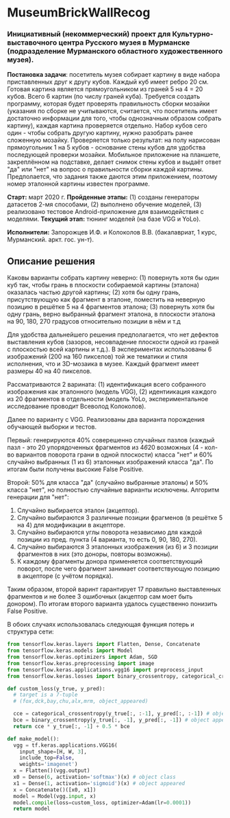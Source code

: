 # MuseumBrickWallRecog

### Инициативный (некоммерческий) проект для Культурно-выставочного центра Русского музея в Мурманске (подразделение Мурманского областного художественного музея).

<b>Постановка задачи</b>: посетитель музея собирает картину в виде набора приставленных друг к другу кубов. Каждый куб имеет ребро 20 см. Готовая картина является прямоугольником из граней 5 на 4 = 20 кубов. Всего 6 картин (по числу граней куба). Требуется создать программу, которая будет проверять правильность сборки мозайки (указания по сборке не учитываются, считается, что посетитель имеет достаточно информации для того, чтобы однозначным образом собрать картину), каждая картина проверяется отдельно. Набор кубов сего один - чтобы собрать другую картину, нужно разобрать ранее сложенную мозайку. Проверяется только результат: на полу нарисован прямоугольник 1 на 5 кубов - основание стены кубов для удобства последующей проверки мозайки. Мобильное приложение на планшете, закреплённом на подставке, делает снимок стены кубов и выдаёт ответ "да" или "нет" на вопрос о правильности сборки каждой картины. Предполается, что задания также даются этим приложением, поэтому номер эталонной картины известен программе.

<b>Старт:</b> март 2020 г.
<b>Пройденные этапы:</b> (1) созданы генераторы датасетов 2-мя способами, (2) выполнено обучение моделей, (3) реализовано тестовое Android-приложение для взаимодействия с моделями.
<b>Текущий этап:</b> тюнинг моделей (на базе VGG и YoLo).

<b>Исполнители:</b> Запорожцев И.Ф. и Колоколов В.В. (бакалавриат, 1 курс, Мурманский. аркт. гос. ун-т).

## Описание решения
Каковы варианты собрать картину неверно: (1) повернуть хотя бы один куб так, чтобы грань в плоскости собираемой картины (эталона) оказалась частью другой картины; (2) хотя бы одну грань, присутствующую как фрагмент в эталоне, поместить на неверную позицию в решётке 5 на 4 фрагментов эталона; (3) повернуть хотя бы одну грань, верно выбранный фрагмент эталона, в плоскости эталона на 90, 180, 270 градусов относительно позиции в нём и т.д

Для удобства дальнейшего решения предполагается, что нет дефектов выставления кубов (зазоров, несовпадение плоскости одной из граней с плоскостью всей картины и т.д.). В экспериментах использованы 6 изображений (200 на 160 пикселов) той же тематики и стиля исполнения, что и 3D-мозаика в музее. Каждый фрагмент имеет размеры 40 на 40 пикселов. 

Рассматриваются 2 варината: (1) идентификация всего собранного изображения как эталонного (модель VGG), (2) идентиикация каждого из 20 фрагментов в отдельности (модель YoLo, экспериментальное исследование проводит Всеволод Колоколов).

Далее по варианту с VGG. Реализованы два варианта порождения обучающей выборки и тестов. 

Первый: генерируются 40% соверешенно случайных пазлов (каждый пазл - это 20 упорядоченных фрагментов из 4*6*20 возможных (4 - кол-во вариантов поворота грани в одной плоскости) класса "нет" и 60% случайно выбранных (1 из 6) эталонных изображений класса "да". По итогам были получены высокие False Positive.

Второй: 50% для класса "да" (случайно выбранные эталоны) и 50% класса "нет", но полностью случайные варианты исключены. Алгоритм генерации для "нет":

1. Случайно выбирается эталон (акцептор).
2. Случайно выбираются 3 различные позиции фрагменов (в решётке 5 на 4) для модификации в акцепторе.
3. Случайно выбираются углы поворота независимо для каждой позиции из пред. пункта (4 варианта, то есть 0, 90, 180, 270).
4. Случайно выбираются 3 эталонных изображения (из 6) и 3 позиции фрагментов в них (это доноры, повторы возможны).
5. К каждому фрагменты донора применяется соответствующий поворот, после чего фрагмент занимает соответствующую позицию в акцепторе (с учётом порядка). 

Таким образом, второй варинт гарантирует 17 правильно выставленных фрагментов и не более 3 ошибочных (акцептор сам моет быть донором). По итогам второго варианта удалось существенно понизить False Positive.

В обоих случаях использовалась следующая функция потерь и структура сети:

```python
from tensorflow.keras.layers import Flatten, Dense, Concatenate
from tensorflow.keras.models import Model
from tensorflow.keras.optimizers import Adam, SGD
from tensorflow.keras.preprocessing import image
from tensorflow.keras.applications.vgg16 import preprocess_input
from tensorflow.keras.losses import binary_crossentropy, categorical_crossentropy

def custom_loss(y_true, y_pred):
  # target is a 7-tuple
  # (fox,dck,bay,chu,alx,mrm, object_appeared)

  cce = categorical_crossentropy(y_true[:, :-1], y_pred[:, :-1]) # object class
  bce = binary_crossentropy(y_true[:, -1], y_pred[:, -1]) # object appeared
  return cce * y_true[:, -1] + 0.5 * bce

def make_model():
  vgg = tf.keras.applications.VGG16(
    input_shape=[H, W, 3],
    include_top=False,
    weights='imagenet')
  x = Flatten()(vgg.output)
  x0 = Dense(6, activation='softmax')(x) # object class
  x1 = Dense(1, activation='sigmoid')(x) # object appeared
  x = Concatenate()([x0, x1])
  model = Model(vgg.input, x)
  model.compile(loss=custom_loss, optimizer=Adam(lr=0.0001))
  return model
```




